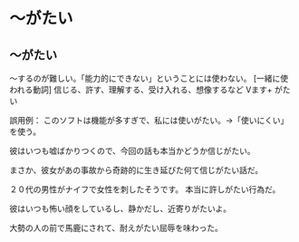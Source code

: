 # 〜がたい

## 〜がたい
〜するのが難しい。「能力的にできない」ということには使わない。 [一緒に使われる動詞] 信じる、許す、理解する、受け入れる、想像するなど
Vます+ がたい


誤用例： このソフトは機能が多すぎで、私には使いがたい。→「使いにくい」を使う。

彼はいつも嘘ばかりつくので、今回の話も本当かどうか信じがたい。

まさか、彼女があの事故から奇跡的に生き延びた何て信じがたい話だ。

２０代の男性がナイフで女性を刺したそうです。
本当に許しがたい行為だ。

彼はいつも怖い顔をしているし、静かだし、近寄りがたいよ。

大勢の人の前で馬鹿にされて、耐えがたい屈辱を味わった。

